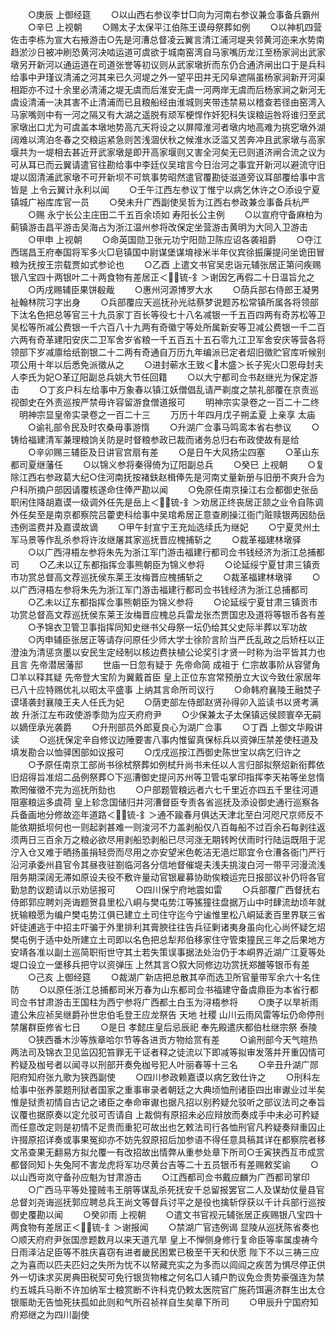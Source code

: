 <!-- { "loadSidebar": true } -->
　　○庚辰  上御经筵
　　○以山西右参议李廿□向为河南右参议兼佥事备兵霸州
　　○辛巳  上视朝
　　○赐太子太保平江伯陈王谟母祭葬如例
　　○以神机四营佐击李栋为宣大右掖游击○先是河漕总督凌云翼言清江浦河堤夹邻黄河迩来水势南趋淤沙日被冲刷恐黄河决啮运道可虞欲于城南窑湾自马家嘴历龙江至杨家涧出武家墩另开新河以通运道在司道张誉等初议则从武家墩折而东仍合通济闸出口于是兵科给事中尹瑾议清浦之河其来已久河堤之外一望平田并无冈阜遮隔虽杨家涧新开河渠相距亦不过十余里必清浦之堤无虞而后淮安无虞一河两岸无虞而后杨家涧之新河无虞设清浦一决其害不止清浦而已且粮船经由淮城则夹带违禁易以稽查若径由窑湾入马家嘴则中有一河之隔又有大湖之遥脱有顽军梗悍作奸犯科失误粮运咎将谁归至武家墩出口尤为可虞盖本墩地势高亢天将设之以屏障淮河者墩内地高难为挑穵墩外湖阔难以湾泊冬春之交粮运紧急则苦浅涸伏秋之候淮水泛滥又苦奔冲且武家墩与高家堰共为一堤相去甚近开武家墩是即开高家堰则又害全河矣无已则道济闸合流之议为可从耳已而云翼请遣官往勘给事中李廷仪吴琯言今日治河之事宜开新河以避流守旧堤以固清浦武家墩不可开新坝不可筑事势昭然遣官覆勘徒滋道旁议耳部覆给事中言皆是  上令云翼计永利以闻
　　○壬午江西左参议丁惟宁以病乞休许之○添设宁夏镇城广裕库库官一员
　　○癸未升广西副使吴哲为江西右参政兼佥事备兵杭严
　　○赐  永宁长公主庄田二千五百余顷如  寿阳长公主例
　　○以宣府守备麻柏为蓟镇游击昌平游击吴海占为浙江温州参将改保定坐营游击黄明为大同入卫游击
　　○甲申  上视朝
　　○命英国勋卫张元功宁阳勋卫陈应诏各袭祖爵
　　○夺江西瑞昌王府奉国将军多火□皂镇国中尉谋堡谋堉禄米半年仪宾徐振廉提问坐诡田冒粮为抚按王宗载贾如式参论也
　　○乙酉  上遣文书官吴忠诣元辅张居正第问疾赐银八宝四十两银叶二十两食物有差居正＜锍-釒＞谢因乞再假二十日温旨允之
　　○丙戌赐辅臣果饼殽胾
　　○惠州河源博罗大水
　　○荫兵部右侍郎王凝男祉翰林院习字出身
　　○兵部覆应天巡抚孙光祜蔡梦说题苏松常镇所属各将领部下汰名色把总等官三十九员家丁百长等役七十八名减银一千五百四两有奇苏松等卫吴松等所减公费银一千六百八十九两有奇徽宁等处所属新安等卫减公费银一千二百六两有奇革建阳安庆二卫军舍岁省粮一千五百五十五石零九江卫军舍安庆等营各将领部下岁减廪给纸劄银二十二两有奇通自万历九年编派已定者炤旧徵贮官库听候别项公用十年以后悉免派徵从之
　　○进封蕲水王致＜木盛＞长子宪火□恩母封夫人李氏为妃○革辽阳副总兵姚大节任回籍
　　○以大宁都司佥书赵继光为保定游击
　　○丁亥户科左给事中万象春以镇江妖僧倡乱请严剃度之禁礼部覆在京责巡视御史在外责巡按严禁毋许容留游食僧道报可
　　明神宗实录卷之一百二十二终
　明神宗显皇帝实录卷之一百二十三
　　万历十年四月戊子朔孟夏  上亲享  太庙
　　○谕礼部令民及时农桑毋事游惰
　　○升湖广佥事马鸣鸾本省右参议
　　○铸给福建清军兼理粮饷关防是时督粮参政已裁而诸务总归右布政使故有是给
　　○辛卯赐三辅臣及日讲官宫扇有差
　　○是日午大风扬尘四塞
　　○革山东都司夏继藩任
　　○以锦义参将秦得倚为辽阳副总兵
　　○癸巳  上视朝
　　○复除江西右参政葛大纪○住河南抚按褚鈇赵楫俸先是河南丈量新册与旧册不爽升合为户科所摘户部因请覆核遂命住俸严勘以闻
　　○免原任南京操江右佥都御史张岳职闲住降胡嘉谟一级调外任先是岳上＜锍-釒＞劝居正终丧居正颔之业令自陈调外任矣至是南京都察院吕藿吏科给事中吴琯希居正意查刷操江衙门赃赎银两因劾岳违例滥费并及嘉谟故谪
　　○甲午封宣宁王充灿选续氏为继妃
　　○宁夏灵州土军马景等作乱杀参将许汝继屠其家巡抚晋应槐捕斩之
　　○裁革福建林墩驿
　　○以广西浔梧左参将朱先为浙江军门游击福建行都司佥书钱经济为浙江总捕都司
　　○乙未以辽东都指挥佥事熊朝臣为锦义参将
　　○论延绥宁夏甘肃三镇贡市功赏总督高文荐巡抚侯东莱王汝梅晋应槐捕斩之
　　○裁革福建林墩驿
　　○以广西浔梧左参将朱先为浙江军门游击福建行都司佥书钱经济为浙江总捕都司
　　○乙未以辽东都指挥佥事熊朝臣为锦义参将
　　○论延绥宁夏甘肃三镇贡市功赏总督高文荐巡抚侯东莱王汝梅晋应槐总兵雷龙张杰贾国忠及道将等银币各有差
　　○予锦衣卫管卫事指挥同知史继书父母祭一坛仍给其父史际半葬以军功故
　　○丙申辅臣张居正等请存问原任少师大学士徐阶言阶当严氏乱政之后矫枉以正澄浊为清惩贪墨以安民生定经制以核边费扶植公论奖引才贤一时称为治平皆其力也且言  先帝潜居藩邸
　　世庙一日忽有疑于  先帝命简  成祖于  仁宗故事阶从容譬角□羊以释其疑  先帝登大宝阶为翼戴首臣  皇上正位东宫常预册立大议今致仕家居年已八十应特赐优礼以昭太平盛事  上纳其言命所司议行
　　○命韩府襄陵王融焚子谟墡袭封襄陵王夫人任氏为妃
　　○荫吏部左侍郎赵贤孙得卯入监读书以贤考满故  升浙江左布政使游季勋为应天府府尹
　　○少保兼太子太保镇远侯顾寰卒无嗣以嫡侄承光袭爵
　　○升刑部员外郎夏良心为湖广佥事
　　○丁酉  上御文华殿讲读
　　○巡抚保定辛自修议边陲要害八事内惟留真保标兵以资弹压禁差使枉道及填发勘合以恤驿困部如议报可
　　○戊戌巡按江西御史陈世宝以病乞归许之
　　○予原任南京工部尚书徐栻祭葬如例栻升尚书未任以人言归部拟祭炤新衔葬依旧炤得旨准炤二品例祭葬○下巡漕御史提问苏州等卫管屯掌印指挥李天祐等坐怠惰欺罔催徵不完为巡抚所劾也
　　○户部题管粮远者六七千里近亦四五千里往河道阻塞粮运多虞荷  皇上轸念国储归并河漕督臣专责各省巡抚及添设御史通行巡察各兵备画地分修故迩年道路＜锍-釒＞通不踰春月俱达天津北至白河咫尺京师反不能依期抵坝何也一则起剥甚难一则浚河不力盖剥船仅八百每船不过百余石每剥往返须两日三百余万之粮必欲尽用剥船恐剥船已尽河涨无期转盻伏雨时行陆运既阻于泥泞入仓又难于晒扬虽捐轻赍而尽用之亦安望米色乾洁无浥烂耶宜令仓漕各衙门严行沿河承委州县官令其昼夜驻劄临河各分信地督催堤夫浅夫挑浚白河一带平河漫流浅阻务期深阔无滞如原设夫役不敷许量动官银雇募协助俟粮运完日报部议补仍将各官勤怠酌议题请以示劝惩报可
　　○四川保宁府地震如雷
　　○兵部覆广西督抚右侍郎郭应聘刘尧诲题贺县里松八峒与樊屯势江等猺獞往盘据万山中时肆流劫顷年就抚输粮愿为编户樊屯势江俱已建立土司住守迄今宁谧惟里松八峒延袤百里界联三省奸徒逋逃于中招主吓骗于外里排利其膏腴往往告兵征剿诸夷身虽向化心尚怀疑乞炤樊屯例于适中处所建立土司即以名色把总犁邦伯移家住守管束獞民三年之后果地方安靖各准以副土巡简职衔世守其土若失策误事据法处治仍于本峒界近湖广江夏等处堤口设立一堡移兵把守以资弹压  上然其言○叙大同修边功赏抚郑雒等银币有差
　　○己亥  上御经筵
　　○裁湖广新店把总散其卒而选卫所官量带军余六十名住防
　　○以原任浙江总捕都司米万春为山东都司佥书福建守备虞鼎臣为本省行都司佥书甘肃游击王国柱为西宁参将广西都土白玉为浔梧参将
　　○庚子以旱祈雨遣公朱应祯吴继爵孙世忠伯毛登王应龙祭告  天地  社稷  山川云雨风雷等坛仍命停刑禁屠群臣修省七日
　　○是日  孝懿庄皇后忌辰祀  奉先殿遣庆都伯杜继宗祭  泰陵
　　○狭西番木沙等族章哈尔节等各进贡方物给赏有差
　　○谕刑部今天气暄热两法司及锦衣卫见监囚犯笞罪无干证者释之徒流以下即减等拟审发落并开重囚情可矜疑及枷号者以闻寻以刑部开奏免枷号犯人叶丽春等十三名
　　○辛丑升湖广郧阳府知府张九歌为狭西副使
　　○四川参政赖嘉谟以病乞致仕许之
　　○刑科左给事中张养蒙题刑狱者国家之重事审录者朝廷之大典顷恤刑诸臣四出审谳业过半矣惟是狱贵初情自古记之诸臣之奉命审谳也据凡招以别矜疑允驳听之部议法司之奉旨议覆也据原奏以定允驳可否请自  上裁倘有原招未必应辩放而奏成手中未必可矜疑而任意改定则是初情不足贵而重犯可故出也乞敕法司行各恤刑官凡矜疑奏辩重囚止许掇原招详奏或事果冤抑亦不妨先叙原招后加参语不得任意具稿其详在都察院者移文吊查果无翻易方拟允覆一有改招故出情弊从重参处章下所司○壬寅狭西互市成赏都督同知卜失兔阿不害龙虎将军功尽黄台吉等二十五员银币有差赐敕奖谕
　　○以山西岢岚守备孙应魁为甘肃游击
　　○江西都司佥书戴应麟为广西都司掌印
　　○广西马平等处獞贼韦王朋等谋乱杀死抚安千总留报罢官二人及谋劫仗量县官总督刘尧诲巡抚郭应聘总兵王尚文等督兵讨平之是役也擒斩俘获以千计兵部行巡按御史覆勘以闻
　　○癸卯雨  上视朝
　　○遣文书官视元辅张居正疾赐银八宝四十两食物有差居正＜锍-釒＞谢报闻
　　○禁湖广官违例谒  显陵从巡抚陈省奏也○顺天府府尹张国彦题数月以来天道亢旱  皇上不惮侧身修行复命臣等率属虔祷今日雨泽沾足臣等不胜庆喜窃有进者畿民困累已极至干天和伏愿  陛下不以三祷三应之为喜而以匹夫匹妇之失所为忧不以帑藏充实之为多而以闾阎之疾苦为惧尽停正供外一切诛求买房典田税契可免行银货物榷之何名□人铺户酌议免佥贵势豪强连为禁约五城兵马断不许加纳军士粮赏断不许科克仍敕太医院官广施药饵遍济群生出太仓银赈助无告恤死扶孤如此则和气所召祯祥自生矣章下所司
　　○甲辰升宁国府知府郑继之为四川副使
